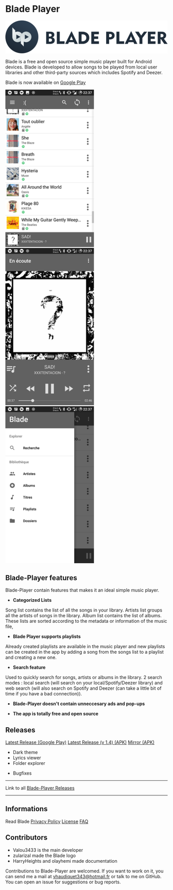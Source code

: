 # Blade Player
![logo](Images/horizontal.png)


Blade is a free and open source simple music player built for Android devices. Blade is developed to allow songs to be played from local user libraries and other third-party sources which includes Spotify and Deezer.

Blade is now available on [Google Play](https://play.google.com/store/apps/details?id=v.blade)

<img src="Images/screen0.png" width="275"/> <img src="Images/screen1.png" width="275"/> <img src="Images/screen2.png" width="275"/>

## Blade-Player features

Blade-Player contain features that makes it an ideal simple music player.

- **Categorized Lists**

Song list contains the list of all the songs in your library.
Artists list groups all the artists of songs in the library.
Album list contains the list of albums.
These lists are sorted according to the metadata or information of the music file,

- **Blade Player supports playlists** 

Already created playlists are available in the music player and new playlists can be created in the app by adding a song from the songs list to a playlist and creating a new one.

- **Search feature** 

Used to quickly search  for songs, artists or albums in the library. 2 search modes : local search (will search on your local/Spotify/Deezer library) and web search (will also search on Spotify and Deezer (can take a little bit of time if you have a bad connection)).

- **Blade-Player doesn't contain unneccesary ads and pop-ups**

- **The app is totally free and open source**


## Releases

[Latest Release (Google Play)](https://play.google.com/store/apps/details?id=v.blade)
[Latest Release (v 1.4) (APK)](https://github.com/Valou3433/blade-player/releases/download/1.4/blade-1.4.apk)
[Mirror (APK)](http://valou3433.fr/blade/blade-1.4.apk)


+ Dark theme
+ Lyrics viewer
+ Folder explorer
* Bugfixes
<hr>

Link to all [Blade-Player Releases](https://github.com/Valou3433/blade-player/releases)

<hr>

## Informations

Read Blade [Privacy Policy](https://github.com/Valou3433/blade-player/blob/master/Privacy.md)
[License](https://github.com/Valou3433/blade-player/blob/master/LICENSE)
[FAQ](https://github.com/Valou3433/blade-player/blob/master/FAQ.md)


## Contributors
- Valou3433 is the main developer
- zularizal made the Blade logo
- HarryHeights and olayhemi made documentation

Contributions to Blade-Player are welcomed. If you want to work on it, you can send me a mail at vhaudiquet343@hotmail.fr or talk to me on GitHub.
You can open an issue for suggestions or bug reports.
